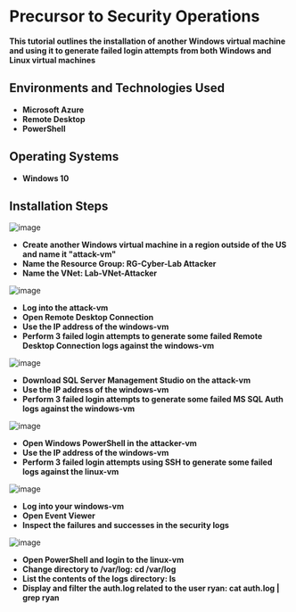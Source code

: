 <h1>Precursor to Security Operations</h1>
<b>This tutorial outlines the installation of another Windows virtual machine and using it to generate failed login attempts from both Windows and Linux virtual machines</b>

<h2>Environments and Technologies Used</h2>

- <b>Microsoft Azure</b> 
- <b>Remote Desktop</b>
- <b>PowerShell</b>

<h2>Operating Systems</h2>

- <b>Windows 10</b>


<h2>Installation Steps</h2>

![image](https://github.com/user-attachments/assets/d47c2b24-baf6-457e-bbb9-83131b645ad3)
- <b>Create another Windows virtual machine in a region outside of the US and name it "attack-vm"</b>
- <b>Name the Resource Group: RG-Cyber-Lab Attacker</b>
- <b>Name the VNet: Lab-VNet-Attacker</b>

![image](https://github.com/user-attachments/assets/0f3509df-8ac6-4224-848a-add810dbbbc9)
- <b>Log into the attack-vm</b>
- <b>Open Remote Desktop Connection</b>
- <b>Use the IP address of the windows-vm</b>
- <b>Perform 3 failed login attempts to generate some failed Remote Desktop Connection logs against the windows-vm</b>

![image](https://github.com/user-attachments/assets/d4a33559-3389-40a7-9107-430b1b4b2296)
- <b>Download SQL Server Management Studio on the attack-vm</b>
- <b>Use the IP address of the windows-vm</b>
- <b>Perform 3 failed login attempts to generate some failed MS SQL Auth logs against the windows-vm</b>

![image](https://github.com/user-attachments/assets/8453203d-b20a-4340-8e93-75901186d719)
- <b>Open Windows PowerShell in the attacker-vm</b>
- <b>Use the IP address of the windows-vm</b>
- <b>Perform 3 failed login attempts using SSH to generate some failed logs against the linux-vm</b>

![image](https://github.com/user-attachments/assets/446f1b83-930b-4b59-8d9a-147989daa88c)
- <b>Log into your windows-vm</b>
- <b>Open Event Viewer</b>
- <b>Inspect the failures and successes in the security logs</b>

![image](https://github.com/user-attachments/assets/4dceeabf-f38e-47bc-818b-fc969d81e9c4)
- <b>Open PowerShell and login to the linux-vm</b>
- <b>Change directory to /var/log: cd /var/log</b>
- <b>List the contents of the logs directory: ls</b>
- <b>Display and filter the auth.log related to the user ryan: cat auth.log | grep ryan</b>
